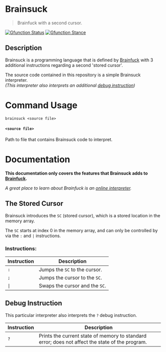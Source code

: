 # Brainsuck

> Brainfuck with a second cursor.

[![Gfunction Status](https://img.shields.io/endpoint?url=https%3A%2F%2Fraw.githubusercontent.com%2Frtaylor034%2Fproject-tags%2Fmain%2Ftags%2Fstatus%2Fviable.json)](https://github.com/rtaylor034/project-tags)
[![Gfunction Stance](https://img.shields.io/endpoint?url=https%3A%2F%2Fraw.githubusercontent.com%2Frtaylor034%2Fproject-tags%2Fmain%2Ftags%2Fstance%2Fheld.json)](https://github.com/rtaylor034/project-tags)

## Description

Brainsuck is a programming language that is defined by [Brainfuck](https://en.wikipedia.org/wiki/Brainfuck) with 3 additional instructions regarding a second 'stored cursor'.

The source code contained in this repository is a simple Brainsuck interpreter. \
*(This interpreter also interprets an additional [debug instruction](https://github.com/rtaylor034/brainsuck#debug-instruction))*

# Command Usage

```brainsuck <source file>```

#### `<source file>`

Path to file that contains Brainsuck code to interpret.

# Documentation

**This documentation only covers the features that Brainsuck adds to [Brainfuck](https://en.wikipedia.org/wiki/Brainfuck).**

*A great place to learn about Brainfuck is an [online interpreter](https://minond.xyz/brainfuck).*

## The Stored Cursor

Brainsuck introduces the `SC` (stored cursor), which is a stored location in the memory array.

The `SC` starts at index 0 in the memory array, and can only be controlled by via the `:` and `|` instructions.

### Instructions:

| Instruction | Description |
| ----------- | ----------- |
| `:` | Jumps the `SC` to the cursor. |
| `;` | Jumps the cursor to the `SC`. |
| `\|` | Swaps the cursor and the `SC`. |

## Debug Instruction

This particular interpreter also interprets the `?` debug instruction.

| Instruction | Description |
| ----------- | ----------- |
| `?` | Prints the current state of memory to standard error; does not affect the state of the program. |
